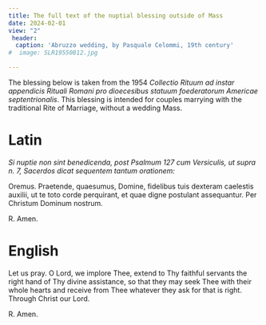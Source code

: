 ```yaml
---
title: The full text of the nuptial blessing outside of Mass
date: 2024-02-01
view: "2"
 header:
  caption: 'Abruzzo wedding, by Pasquale Celommi, 19th century'
#  image: SLR19550812.jpg

---
```


The blessing below is taken from the 1954 _Collectio Rituum ad instar appendicis Rituali Romani pro dioecesibus statuum foederatorum Americae septentrionalis_. This blessing is intended for couples marrying with the traditional Rite of Marriage, without a wedding Mass. 

# Latin

_Si nuptie non sint benedicenda, post Psalmum 127 cum Versiculis, ut supra n. 7, Sacerdos dicat sequentem tantum orationem:_

Oremus. Praetende, quaesumus, Domine, fidelibus tuis dexteram caelestis auxilii, ut te toto corde perquirant, et quae digne postulant assequantur. Per Christum Dominum nostrum. 

R. Amen.

# English

Let us pray. O Lord, we implore Thee, extend to Thy faithful servants the right hand of Thy divine assistance, so that they may seek Thee with their whole hearts and receive from Thee whatever they ask for that is right. Through Christ our Lord. 

R. Amen. 
